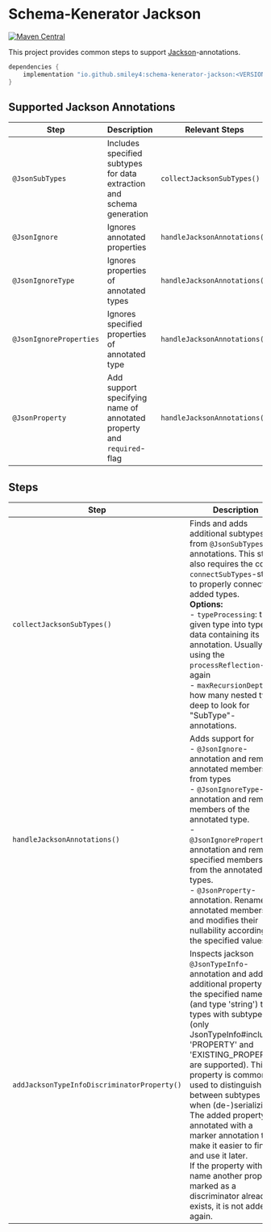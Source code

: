 # Schema-Kenerator Jackson

[![Maven Central](https://maven-badges.herokuapp.com/maven-central/io.github.smiley4/schema-kenerator-jackson/badge.svg)](https://maven-badges.herokuapp.com/maven-central/io.github.smiley4/schema-kenerator-jackson)

This project provides common steps to support [Jackson](https://github.com/FasterXML/jackson-annotations)-annotations.

```kotlin
dependencies {
    implementation "io.github.smiley4:schema-kenerator-jackson:<VERSION>"
}
```

## Supported Jackson Annotations

| Step                    | Description                                                           | Relevant Steps               |
|-------------------------|-----------------------------------------------------------------------|------------------------------|
| `@JsonSubTypes`         | Includes specified subtypes for data extraction and schema generation | `collectJacksonSubTypes()`   |
| `@JsonIgnore`           | Ignores annotated properties                                          | `handleJacksonAnnotations()` |
| `@JsonIgnoreType`       | Ignores properties of annotated types                                 | `handleJacksonAnnotations()` |
| `@JsonIgnoreProperties` | Ignores specified properties of annotated type                        | `handleJacksonAnnotations()` |
| `@JsonProperty`         | Add support specifying name of annotated property and `required`-flag | `handleJacksonAnnotations()` |

## Steps

| Step                                        | Description                                                                                                                                                                                                                                                                                                                                                                                                                                                                                                                                     |
|---------------------------------------------|-------------------------------------------------------------------------------------------------------------------------------------------------------------------------------------------------------------------------------------------------------------------------------------------------------------------------------------------------------------------------------------------------------------------------------------------------------------------------------------------------------------------------------------------------|
| `collectJacksonSubTypes()`                  | Finds and adds additional subtypes from `@JsonSubTypes`-annotations. This steps also requires the core `connectSubTypes`-step to properly connect added types.<br/>**Options:**<br/> - `typeProcessing`: turn a given type into type data containing its annotation. Usually using the `processReflection`-step again<br/> - `maxRecursionDepth`: how many nested types deep to look for "SubType"-annotations.                                                                                                                                 |
| `handleJacksonAnnotations()`                | Adds support for<br/> - `@JsonIgnore`-annotation and removes annotated members from types<br/> - `@JsonIgnoreType`-annotation and removes members of the annotated type.<br/> - `@JsonIgnoreProperties`-annotation and removes specified members from the annotated types.<br/> - `@JsonProperty`-annotation. Renames annotated members and modifies their nullability according to the specified values.                                                                                                                                       |
| `addJacksonTypeInfoDiscriminatorProperty()` | Inspects jackson `@JsonTypeInfo`-annotation and adds an additional property with the specified name (and type 'string') to types with subtypes (only JsonTypeInfo#include 'PROPERTY' and 'EXISTING_PROPERTY' are supported). This property is commonly used to distinguish between subtypes when (de-)serializing.<br/>The added property is annotated with a marker annotation to make it easier to find and use it later.<br/>If the property with the name another property marked as a discriminator already exists, it is not added again. |
